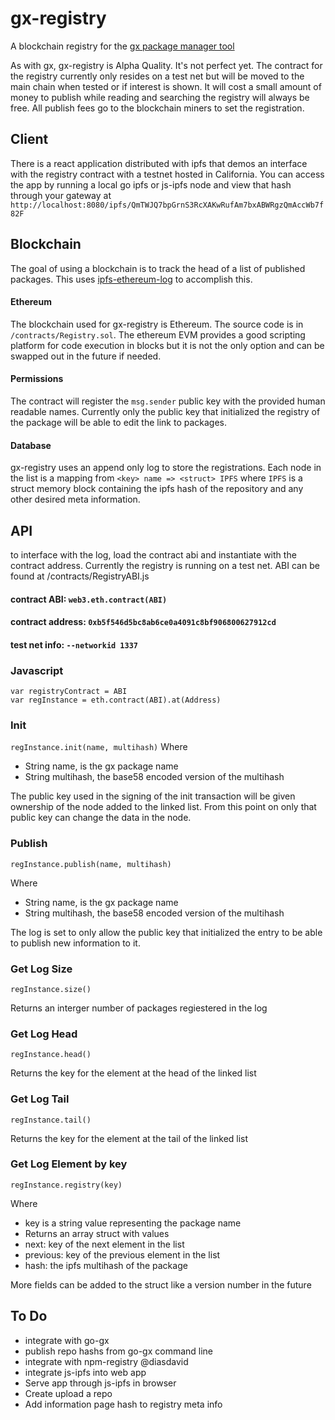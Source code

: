 # gx-registry

A blockchain registry for the [gx package manager tool](https://github.com/whyrusleeping/gx)

As with gx, gx-registry is Alpha Quality. It's not perfect yet. The contract for the registry currently only resides on a test net but will be moved to the main chain when tested or if interest is shown. It will cost a small amount of money to publish while reading and searching the registry will always be free. All publish fees go to the blockchain miners to set the registration.

## Client

There is a react application distributed with ipfs that demos an interface with the registry contract with a testnet hosted in California. You can access the app by running a local go ipfs or js-ipfs node and view that hash through your gateway at ```http://localhost:8080/ipfs/QmTWJQ7bpGrnS3RcXAKwRufAm7bxABWRgzQmAccWb7f82F```

## Blockchain

The goal of using a blockchain is to track the head of a list of published packages. This uses [ipfs-ethereum-log](https://github.com/nginnever/ipfs-ethereum-log) to accomplish this.

#### Ethereum

The blockchain used for gx-registry is Ethereum. The source code is in ```/contracts/Registry.sol```. The ethereum EVM provides a good scripting platform for code execution in blocks but it is not the only option and can be swapped out in the future if needed.

#### Permissions

The contract will register the ```msg.sender``` public key with the provided human readable names. Currently only the public key that initialized the registry of the package will be able to edit the link to packages.

#### Database

gx-registry uses an append only log to store the registrations. Each node in the list is a mapping from ```<key> name => <struct> IPFS``` where ```IPFS``` is a struct memory block containing the ipfs hash of the repository and any other desired meta information. 


## API

to interface with the log, load the contract abi and instantiate with the contract address. Currently the registry is running on a test net. ABI can be found at /contracts/RegistryABI.js

#### contract ABI: ```web3.eth.contract(ABI)```

#### contract address:  ```0xb5f546d5bc8ab6ce0a4091c8bf906800627912cd```

#### test net info: ```--networkid 1337```

### Javascript
```
var registryContract = ABI
var regInstance = eth.contract(ABI).at(Address)
```


### Init

```regInstance.init(name, multihash)```
Where
- String name, is the gx package name
- String multihash, the base58 encoded version of the multihash

The public key used in the signing of the init transaction will be given ownership of the node added to the linked list. From this point on only that public key can change the data in the node.

### Publish

``regInstance.publish(name, multihash)``

Where
- String name, is the gx package name
- String multihash, the base58 encoded version of the multihash

The log is set to only allow the public key that initialized the entry to be able to publish new information to it. 


### Get Log Size

``regInstance.size()``

Returns an interger number of packages regiestered in the log


### Get Log Head

``regInstance.head()``

Returns the key for the element at the head of the linked list


### Get Log Tail

``regInstance.tail()``

Returns the key for the element at the tail of the linked list


### Get Log Element by key

``regInstance.registry(key)``

Where

- key is a string value representing the package name
- Returns an array struct with values
 - next: key of the next element in the list
 - previous: key of the previous element in the list
 - hash: the ipfs multihash of the package 
 
More fields can be added to the struct like a version number in the future


## To Do

- integrate with go-gx
 - publish repo hashs from go-gx command line
- integrate with npm-registry @diasdavid 
- integrate js-ipfs into web app
 - Serve app through js-ipfs in browser 
 - Create upload a repo
 - Add information page hash to registry meta info

